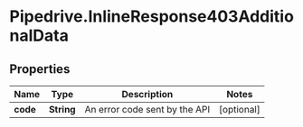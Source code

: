 # Pipedrive.InlineResponse403AdditionalData

## Properties

Name | Type | Description | Notes
------------ | ------------- | ------------- | -------------
**code** | **String** | An error code sent by the API | [optional] 


